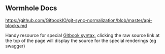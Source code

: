 Wormhole Docs
-------------




https://github.com/GitbookIO/git-sync-normalization/blob/master/api-blocks.md

Handy resource for special [Gitbook syntax](https://support.audacityteam.org/community/contributing/tutorials/gitbook-markdown-syntax), clicking the raw source link at the top of the page will display the source for the special renderings (eg swagger)